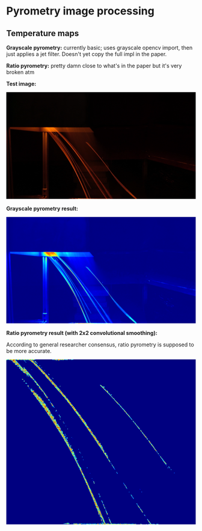 # Pyrometry image processing

## Temperature maps

**Grayscale pyrometry:** currently basic; uses grayscale opencv import, then just applies a jet filter. Doesn't yet copy the full impl in the paper.

**Ratio pyrometry:** pretty damn close to what's in the paper but it's very broken atm

**Test image:**

![](01-0001.png)

**Grayscale pyrometry result:**

![](01-0001-transformed-grayscale.png)

**Ratio pyrometry result (with 2x2 convolutional smoothing):**

According to general researcher consensus, ratio pyrometry is supposed to be more accurate.

![](01-0001-cropped-transformed-ratio.png)
